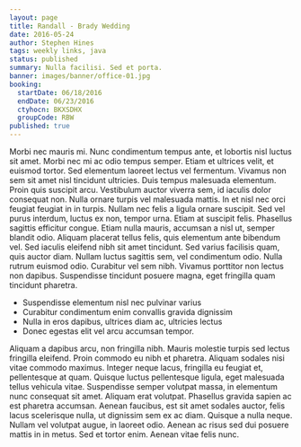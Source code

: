 ```yaml
---
layout: page
title: Randall - Brady Wedding
date: 2016-05-24
author: Stephen Hines
tags: weekly links, java
status: published
summary: Nulla facilisi. Sed et porta.
banner: images/banner/office-01.jpg
booking:
  startDate: 06/18/2016
  endDate: 06/23/2016
  ctyhocn: BKXSDHX
  groupCode: RBW
published: true
---
```

Morbi nec mauris mi. Nunc condimentum tempus ante, et lobortis nisl luctus sit amet. Morbi nec mi ac odio tempus semper. Etiam et ultrices velit, et euismod tortor. Sed elementum laoreet lectus vel fermentum. Vivamus non sem sit amet nisl tincidunt ultricies. Duis tempus malesuada elementum. Proin quis suscipit arcu. Vestibulum auctor viverra sem, id iaculis dolor consequat non. Nulla ornare turpis vel malesuada mattis. In et nisl nec orci feugiat feugiat in in turpis. Nullam nec felis a ligula ornare suscipit. Sed vel purus interdum, luctus ex non, tempor urna. Etiam at suscipit felis. Phasellus sagittis efficitur congue. Etiam nulla mauris, accumsan a nisl ut, semper blandit odio.
Aliquam placerat tellus felis, quis elementum ante bibendum vel. Sed iaculis eleifend nibh sit amet tincidunt. Sed varius facilisis quam, quis auctor diam. Nullam luctus sagittis sem, vel condimentum odio. Nulla rutrum euismod odio. Curabitur vel sem nibh. Vivamus porttitor non lectus non dapibus. Suspendisse tincidunt posuere magna, eget fringilla quam tincidunt pharetra.

* Suspendisse elementum nisl nec pulvinar varius
* Curabitur condimentum enim convallis gravida dignissim
* Nulla in eros dapibus, ultrices diam ac, ultricies lectus
* Donec egestas elit vel arcu accumsan tempor.

Aliquam a dapibus arcu, non fringilla nibh. Mauris molestie turpis sed lectus fringilla eleifend. Proin commodo eu nibh et pharetra. Aliquam sodales nisi vitae commodo maximus. Integer neque lacus, fringilla eu feugiat et, pellentesque at quam. Quisque luctus pellentesque ligula, eget malesuada tellus vehicula vitae. Suspendisse semper volutpat massa, in elementum nunc consequat sit amet. Aliquam erat volutpat.
Phasellus gravida sapien ac est pharetra accumsan. Aenean faucibus, est sit amet sodales auctor, felis lacus scelerisque nulla, ut dignissim sem ex ac diam. Quisque a nulla neque. Nullam vel volutpat augue, in laoreet odio. Aenean ac risus sed dui posuere mattis in in metus. Sed et tortor enim. Aenean vitae felis nunc.
